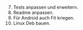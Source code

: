 7. Tests anpassen und erweitern.
8. Readme anpassen.
8. Für Android auch Fit kriegen.
9. Linux Deb bauen.
